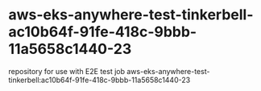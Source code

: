 # aws-eks-anywhere-test-tinkerbell-ac10b64f-91fe-418c-9bbb-11a5658c1440-23
repository for use with E2E test job aws-eks-anywhere-test-tinkerbell:ac10b64f-91fe-418c-9bbb-11a5658c1440-23
